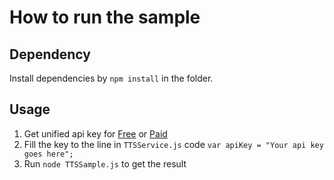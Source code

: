 # How to run the sample

## Dependency

Install dependencies by `npm install` in the folder.

## Usage

1. Get unified api key for [Free](https://azure.microsoft.com/en-us/try/cognitive-services/?api=speech-services) or [Paid](https://go.microsoft.com/fwlink/?LinkId=872236)
1. Fill the key to the line in `TTSService.js` code `var apiKey = "Your api key goes here";`
1. Run `node TTSSample.js` to get the result
